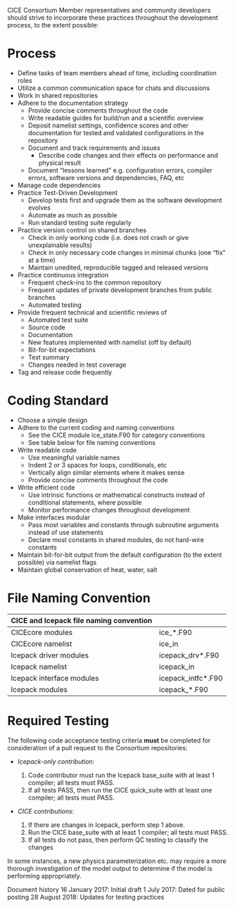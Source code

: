 CICE Consortium Member representatives and community developers should strive to incorporate these practices throughout the development process, to the extent possible:

# **Process**
* Define tasks of team members ahead of time, including coordination roles
* Utilize a common communication space for chats and discussions
* Work in shared repositories
* Adhere to the documentation strategy
  * Provide concise comments throughout the code
  * Write readable guides for build/run and a scientific overview
  * Deposit namelist settings, confidence scores and other documentation for tested and validated configurations in the repository 
  * Document and track requirements and issues
     * Describe code changes and their effects on performance and physical result
  * Document “lessons learned” e.g. configuration errors, compiler errors, software versions and dependencies, FAQ, etc
* Manage code dependencies
* Practice Test-Driven Development
  * Develop tests first and upgrade them as the software development evolves
  * Automate as much as possible
  * Run standard testing suite regularly
* Practice version control on shared branches
  * Check in only working code (i.e. does not crash or give unexplainable results)
  * Check in only necessary code changes in minimal chunks (one “fix” at a time)
  * Maintain unedited, reproducible tagged and released versions 
* Practice continuous integration 
  * Frequent check-ins to the common repository 
  * Frequent updates of private development branches from public branches
  * Automated testing
* Provide frequent technical and scientific reviews of
  * Automated test suite
  * Source code
  * Documentation
  * New features implemented with namelist (off by default)
  * Bit-for-bit expectations
  * Test summary
  * Changes needed in test coverage
* Tag and release code frequently

# **Coding Standard**
* Choose a simple design
* Adhere to the current coding and naming conventions
  * See the CICE module ice_state.F90 for category conventions
  * See table below for file naming conventions
* Write readable code
  * Use meaningful variable names
  * Indent 2 or 3 spaces for loops, conditionals, etc
  * Vertically align similar elements where it makes sense
  * Provide concise comments throughout the code
* Write efficient code
  * Use intrinsic functions or mathematical constructs instead of conditional statements, where possible
  * Monitor performance changes throughout development
* Make interfaces modular
  * Pass most variables and constants through subroutine arguments instead of use statements
  * Declare most constants in shared modules, do not hard-wire constants
* Maintain bit-for-bit output from the default configuration (to the extent possible) via namelist flags
* Maintain global conservation of heat, water, salt

# **File Naming Convention**
|CICE and Icepack file naming convention| |
|---|---|
|CICEcore modules|ice_*.F90|
|CICEcore namelist|ice_in|
|Icepack driver modules|icepack_drv*.F90|
|Icepack namelist|icepack_in|
|Icepack interface modules|icepack_intfc*.F90|
|Icepack modules|icepack_*.F90|

# **Required Testing**
The following code acceptance testing criteria **must** be completed for consideration of a pull request to the Consortium repositories:

   * *Icepack-only contribution:*
      1. Code contributor must run the Icepack base_suite with at least 1 compiler; all tests must PASS.
      2. If all tests PASS, then run the CICE quick_suite with at least one compiler; all tests must PASS.

   * *CICE contributions:*
      1. If there are changes in Icepack, perform step 1 above.
      2. Run the CICE base_suite with at least 1 compiler; all tests must PASS.
      3. If all tests do not pass, then perform QC testing to classify the changes

In some instances, a new physics parameterization etc. may require a more thorough investigation of the model output to determine if the model is performing appropriately.


Document history
16 January 2017:  Initial draft 
1 July 2017:  Dated for public posting
28 August 2018: Updates for testing practices